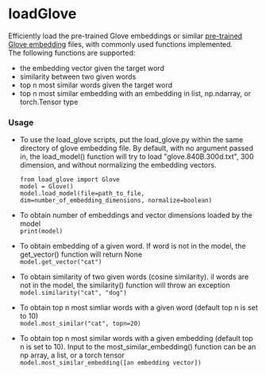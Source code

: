 # loadGlove
Efficiently load the pre-trained Glove embeddings or similar [pre-trained Glove embedding](https://nlp.stanford.edu/projects/glove/) files, with commonly used functions implemented.  
The following functions are supported:
  * the embedding vector given the target word  
  * similarity between two given words  
  * top n most similar words given the target word  
  * top n most similar embedding with an embedding in list, np.ndarray, or torch.Tensor type  
  
### Usage
* To use the load_glove scripts, put the load_glove.py within the same directory of glove embedding file. By default, with no argument passed in, the load_model() function will try to load "glove.840B.300d.txt", 300 dimension, and without normalizing the embedding vectors.  
  ```
  from load_glove import Glove
  model = Glove()
  model.load_model(file=path_to_file, dim=number_of_embedding_dimensions, normalize=boolean)
  ```  


* To obtain number of embeddings and vector dimensions loaded by the model  
  `print(model)`
  
* To obtain embedding of a given word. If word is not in the model, the get_vector() function will return None    
  `model.get_vector("cat")`  
  
* To obtain similarity of two given words (cosine similarity). iI words are not in the model, the similarity() function will throw an exception  
  `model.similarity("cat", "dog")`  

* To obtain top n most simliar words with a given word (default top n is set to 10)  
  `model.most_similar("cat", topn=20)`  
  
* To obtain top n most similar words with a given embedding (default top n is set to 10). Input to the most_similar_embedding() function can be an np array, a list, or a torch tensor  
  `model.most_similar_embedding([an embedding vector])`  
